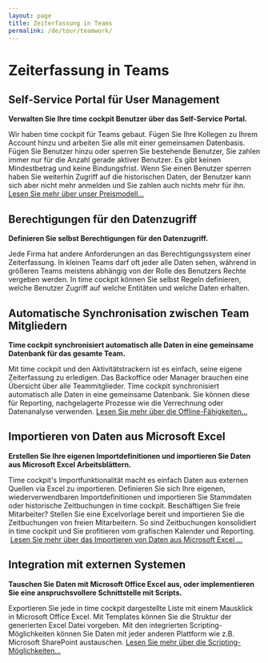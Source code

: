 ```yaml
---
layout: page
title: Zeiterfassung in Teams
permalink: /de/tour/teamwork/
---
```


<h1>Zeiterfassung in Teams
		</h1><div class="tour">
  <div class="row">
    <div class="col-sm-12 col-md-6">
      <h2>Self-Service Portal für User Management
				</h2>
      <p>
        <strong>Verwalten Sie Ihre time cockpit Benutzer über das Self-Service Portal.</strong>
      </p>
      <p>Wir haben time cockpit für Teams gebaut. Fügen Sie Ihre Kollegen zu Ihrem Account hinzu und arbeiten Sie alle mit einer gemeinsamen Datenbasis. Fügen Sie Benutzer hinzu oder sperren Sie bestehende Benutzer, Sie zahlen immer nur für die Anzahl gerade aktiver Benutzer. Es gibt keinen Mindestbetrag und keine Bindungsfrist. Wenn Sie einen Benutzer sperren haben Sie weiterhin Zugriff auf die historischen Daten, der Benutzer kann sich aber nicht mehr anmelden und Sie zahlen auch nichts mehr für ihn. <a href="{{site.baseurl}}/de/preis/preis/">Lesen Sie mehr über unser Preismodell...</a></p>
    </div>
    <div class="col-sm-12 col-md-6">
      <function name="Composite.Media.ImageGallery.Slimbox2">
        <param name="MediaImage" value="MediaArchive:1f7730ad-9f3c-4100-a954-5456633371d2" />
        <param name="GroupName" value=" page" />
      </function>
    </div>
  </div>
  <div class="row">
    <div class="col-sm-12 col-md-6">
      <h2>Berechtigungen für den Datenzugriff
				</h2>
      <p>
        <strong>Definieren Sie selbst Berechtigungen für den Datenzugriff.</strong>
      </p>
      <p>Jede Firma hat andere Anforderungen an das Berechtigungssystem einer Zeiterfassung. In kleinen Teams darf oft jeder alle Daten sehen, während in größeren Teams meistens abhängig von der Rolle des Benutzers Rechte vergeben werden. In time cockpit können Sie selbst Regeln definieren, welche Benutzer Zugriff auf welche Entitäten und welche Daten erhalten.
				</p>
    </div>
    <div class="col-sm-12 col-md-6">
      <function name="Composite.Media.ImageGallery.Slimbox2">
        <param name="MediaImage" value="MediaArchive:0309ad8b-152d-4451-a29c-e86ad50d9ffe" />
        <param name="GroupName" value=" page" />
      </function>
    </div>
  </div>
  <div class="row">
    <div class="col-sm-12 col-md-6">
      <h2>Automatische Synchronisation zwischen Team Mitgliedern
				</h2>
      <p>
        <strong>Time cockpit synchronisiert automatisch alle Daten in eine gemeinsame Datenbank für das gesamte Team.</strong>
      </p>
      <p>Mit time cockpit und den Aktivitätstrackern ist es einfach, seine eigene Zeiterfassung zu erledigen. Das Backoffice oder Manager brauchen eine Übersicht über alle Teammitglieder. Time cockpit synchronisiert automatisch alle Daten in eine gemeinsame Datenbank. Sie können diese für Reporting, nachgelagerte Prozesse wie die Verrechnung oder Datenanalyse verwenden. <a href="{{site.baseurl}}/de/tour/online-und-offline/">Lesen Sie mehr über die Offline-Fähigkeiten...</a></p>
    </div>
    <div class="col-sm-12 col-md-6">
      <function name="Composite.Media.ImageGallery.Slimbox2">
        <param name="MediaImage" value="MediaArchive:69edbb96-623c-4044-a212-dcf5e4d3ff84" />
        <param name="GroupName" value=" page" />
      </function>
    </div>
  </div>
  <div class="row">
    <div class="col-sm-12 col-md-6">
      <h2>Importieren von Daten aus Microsoft Excel
				</h2>
      <p>
        <strong>Erstellen Sie Ihre eigenen Importdefinitionen und importieren Sie Daten aus Microsoft Excel Arbeitsblättern.</strong>
      </p>
      <p>Time cockpit's Importfunktionalität macht es einfach Daten aus externen Quellen via Excel zu importieren. Definieren Sie sich Ihre eigenen, wiederverwendbaren Importdefinitionen und importieren Sie Stammdaten oder historische Zeitbuchungen in time cockpit. Beschäftigen Sie freie Mitarbeiter? Stellen Sie eine Excelvorlage bereit und importieren Sie die Zeitbuchungen von freien Mitarbeitern. So sind Zeitbuchungen konsolidiert in time cockpit und Sie profitieren vom grafischen Kalender und Reporting.  <a href="{{site.baseurl}}/de/tour/erweiterbarkeit/">Lesen Sie mehr über das Importieren von Daten aus Microsoft Excel ...</a></p>
    </div>
    <div class="col-sm-12 col-md-6">
      <function name="Composite.Media.ImageGallery.Slimbox2">
        <param name="MediaImage" value="MediaArchive:e33fc7cb-903a-406b-a4c0-d53e557db07d" />
        <param name="GroupName" value=" page" />
      </function>
    </div>
  </div>
  <div class="row">
    <div class="col-sm-12 col-md-6">
      <h2>Integration mit externen Systemen
				</h2>
      <p>
        <strong>Tauschen Sie Daten mit Microsoft Office Excel aus, oder implementieren Sie eine anspruchsvollere Schnittstelle mit Scripts.</strong>
      </p>
      <p>Exportieren Sie jede in time cockpit dargestellte Liste mit einem Mausklick in Microsoft Office Excel. Mit Templates können Sie die Struktur der generierten Excel Datei vorgeben. Mit den integrierten Scripting-Möglichkeiten können Sie Daten mit jeder anderen Plattform wie z.B. Microsoft SharePoint austauschen. <a href="{{site.baseurl}}/de/tour/erweiterbarkeit/">Lesen Sie mehr über die Scripting-Möglichkeiten...</a></p>
    </div>
    <div class="col-sm-12 col-md-6">
      <function name="Composite.Media.ImageGallery.Slimbox2">
        <param name="MediaImage" value="MediaArchive:b872a5d2-2647-4699-97fe-570695a4092d" />
        <param name="GroupName" value=" page" />
      </function>
    </div>
  </div>
</div>